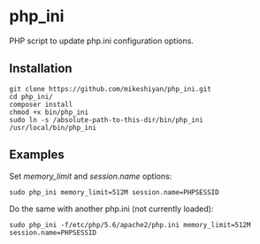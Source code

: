 # php_ini
PHP script to update php.ini configuration options.

## Installation
```
git clone https://github.com/mikeshiyan/php_ini.git
cd php_ini/
composer install
chmod +x bin/php_ini
sudo ln -s /absolute-path-to-this-dir/bin/php_ini /usr/local/bin/php_ini
```

## Examples
Set *memory_limit* and *session.name* options:
```
sudo php_ini memory_limit=512M session.name=PHPSESSID
```
Do the same with another php.ini (not currently loaded):
```
sudo php_ini -f/etc/php/5.6/apache2/php.ini memory_limit=512M session.name=PHPSESSID
```
